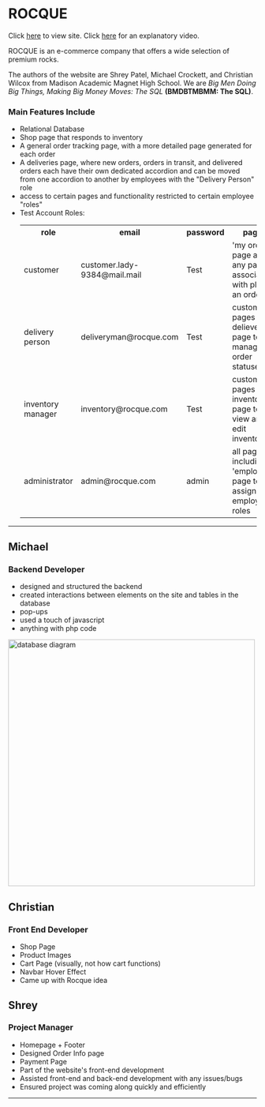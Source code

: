 # ROCQUE

Click <a href="https://datadev.devcatalyst.com/~mahs_BMDBTMBMM/" target="_blank">here</a> to view site.
Click <a href="https://youtu.be/kjYYayXkPtI" target="_blank">here</a> for an explanatory video.

ROCQUE is an e-commerce company that offers a wide selection of premium rocks.

The authors of the website are Shrey Patel, Michael Crockett, and Christian Wilcox from Madison Academic Magnet High School. We are <em>Big Men Doing Big Things, Making Big Money Moves: The SQL</em> <strong>(BMDBTMBMM: The SQL)</strong>.

### Main Features Include
<ul>
    <li>Relational Database</li>
    <li>Shop page that responds to inventory</li>
    <li>A general order tracking page, with a more detailed page generated for each order</li>
    <li>A deliveries page, where new orders, orders in transit, and delivered orders each have their own dedicated accordion and can be moved from one accordion to another by employees with the "Delivery Person" role</li>
    <li>access to certain pages and functionality restricted to certain employee "roles"</li>
    <li>Test Account Roles:
        <table>
            <tr>
                <th>role</th>
                <th>email</th>
                <th>password</th>
                <th>pages</th>
            <tr>
            <tr>
                <td>customer</td>
                <td>customer.lady-9384@mail.mail</td>
                <td>Test</td>
                <td>'my orders' page and any page associated with placing an order</td>
            <tr>
            <tr>
                <td>delivery person</td>
                <td>deliveryman@rocque.com</td>
                <td>Test</td>
                <td>customer pages + delieveries page to manage order statuses</td>
            <tr>
            <tr>
                <td>inventory manager</td>
                <td>inventory@rocque.com</td>
                <td>Test</td>
                <td>customer pages + inventory page to view and edit inventory</td>
            <tr>
            <tr>
                <td>administrator</td>
                <td>admin@rocque.com</td>
                <td>admin</td>
                <td>all pages, including 'employees' page to assign employee roles</td>
            <tr>
        </table>
    </li>
</ul>

<hr>

## Michael 
### Backend Developer
<ul>
    <li>designed and structured the backend</li>
    <li>created interactions between elements on the site and tables in the database</li>
    <li>pop-ups</li>
    <li>used a touch of javascript</li>
    <li>anything with php code</li>
</ul>
<img width="500" alt="database diagram" src="https://user-images.githubusercontent.com/77060840/145503562-a2fce625-14d5-4b4f-9204-afe2eceffe73.png">

## Christian
### Front End Developer
<ul>
    <li>Shop Page</li>
    <li>Product Images</li>
    <li>Cart Page (visually, not how cart functions)</li>
    <li>Navbar Hover Effect</li>
    <li>Came up with Rocque idea</li>
</ul>

## Shrey
### Project Manager
<ul>
    <li>Homepage + Footer</li>
    <li>Designed Order Info page</li>
    <li>Payment Page</li>
    <li>Part of the website's front-end development</li>
    <li>Assisted front-end and back-end development with any issues/bugs</li>
    <li>Ensured project was coming along quickly and efficiently</li>
</ul>

<hr>
